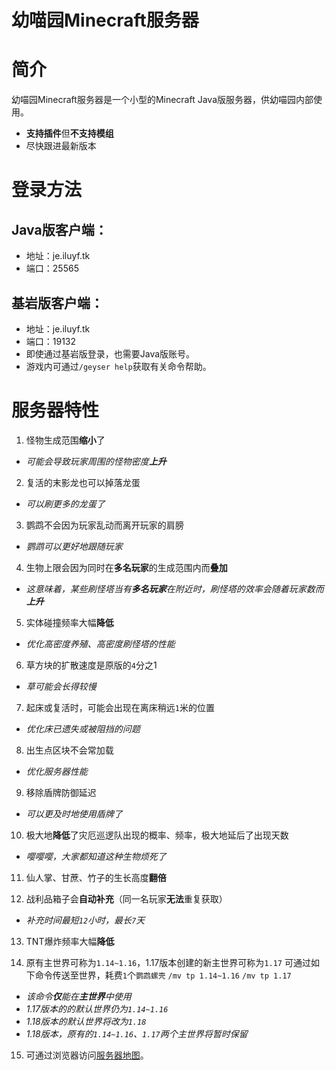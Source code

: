 幼喵园Minecraft服务器
=
# 简介
幼喵园Minecraft服务器是一个小型的Minecraft Java版服务器，供幼喵园内部使用。
* **支持插件**但**不支持模组**
* 尽快跟进最新版本
# 登录方法
## Java版客户端：
* 地址：je.iluyf.tk
* 端口：25565
## 基岩版客户端：
* 地址：je.iluyf.tk
* 端口：19132
* 即使通过基岩版登录，也需要Java版账号。
* 游戏内可通过`/geyser help`获取有关命令帮助。
# 服务器特性
1. 怪物生成范围**缩小**了
* *可能会导致玩家周围的怪物密度**上升***  

2. 复活的末影龙也可以掉落龙蛋
* *可以刷更多的龙蛋了*  

3. 鹦鹉不会因为玩家乱动而离开玩家的肩膀
* *鹦鹉可以更好地跟随玩家*  

4. 生物上限会因为同时在**多名玩家**的生成范围内而**叠加**
* *这意味着，某些刷怪塔当有**多名玩家**在附近时，刷怪塔的效率会随着玩家数而**上升***  

5. 实体碰撞频率大幅**降低**
* *优化高密度养殖、高密度刷怪塔的性能*  

6. 草方块的扩散速度是原版的`4`分之1
* *草可能会长得较慢*  

7. 起床或复活时，可能会出现在离床稍远`1`米的位置
* *优化床已遗失或被阻挡的问题*  

8. 出生点区块不会常加载
* *优化服务器性能*  

9. 移除盾牌防御延迟
* *可以更及时地使用盾牌了*  

10. 极大地**降低**了灾厄巡逻队出现的概率、频率，极大地延后了出现天数
* *嘤嘤嘤，大家都知道这种生物烦死了*  

11. 仙人掌、甘蔗、竹子的生长高度**翻倍**  

12. 战利品箱子会**自动补充**（同一名玩家**无法**重复获取）
* *补充时间最短`12`小时，最长`7`天*  

13. TNT爆炸频率大幅**降低**  

14. 原有主世界可称为`1.14~1.16`，1.17版本创建的新主世界可称为`1.17`
可通过如下命令传送至世界，耗费`1`个`鹦鹉螺壳`
`/mv tp 1.14~1.16`
`/mv tp 1.17`
* *该命令**仅**能在**主世界**中使用*
* *1.17版本的的默认世界仍为`1.14~1.16`*
* *1.18版本的默认世界将改为`1.18`*
* *1.18版本，原有的`1.14~1.16`、`1.17`两个主世界将暂时保留*  

15. 可通过浏览器访问[服务器地图](http://je.iluyf.tk:25564/)。  
